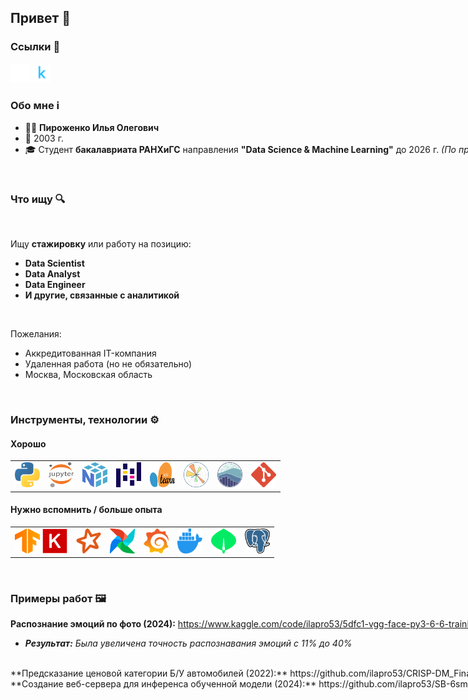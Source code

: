 ## Привет 👋

### Ссылки 🔗

<a href="https://github.com/ilapro53"><img src="https://github.com/ilapro53/ilapro53/blob/main/data/images/logos/github-mark-white.svg" height="30"/></a> <nobr>
<a href="https://www.kaggle.com/ilapro53"><img src="https://github.com/ilapro53/ilapro53/blob/main/data/images/logos/kaggle-icon.svg" height="30"/></a> <nobr>

### Обо мне ℹ️

- 🙋‍♂️ **Пироженко Илья Олегович**
- 🎈 2003 г.
- 🎓 Студент **бакалавриата РАНХиГС** направления **"Data Science & Machine Learning"** до 2026 г. _(По программе [Skillbox + РАНХиГС](https://skillbox.ru/media/education/skillbox_i_rankhigs_otkryli_sovmestnyy_onlayn_bakalavriat/))_

<br>

### Что ищу 🔍

<br>

Ищу **стажировку** или работу на позицию:
- **Data Scientist**
- **Data Analyst**
- **Data Engineer**
- **И другие, связанные с аналитикой**

<br>

Пожелания:
- Аккредитованная IT-компания
- Удаленная работа (но не обязательно)
- Москва, Московская область

<br>

### Инструменты, технологии ⚙️

#### Хорошо

<table>
  <tr>
    <td><img src="https://github.com/ilapro53/ilapro53/blob/main/data/images/logos/python-icon.svg" height="40" width="40"/></td>
    <td><img src="https://github.com/ilapro53/ilapro53/blob/main/data/images/logos/jupyter-icon.svg" height="40" width="40"/></td>
    <td><img src="https://github.com/ilapro53/ilapro53/blob/main/data/images/logos/numpy-icon.svg" height="40" width="40"/></td>
    <td><img src="https://github.com/ilapro53/ilapro53/blob/main/data/images/logos/pandas-icon.svg" height="40" width="40"/></td>
    <td><img src="https://github.com/ilapro53/ilapro53/blob/main/data/images/logos/sklearn-logo.svg" height="40" width="40"/></td>
    <td><img src="https://github.com/ilapro53/ilapro53/blob/main/data/images/logos/matplotlib-icon.svg" height="40" width="40"/></td>
    <td><img src="https://github.com/ilapro53/ilapro53/blob/main/data/images/logos/seaborn-icon.svg" height="40" width="40"/></td>
    <td><img src="https://github.com/ilapro53/ilapro53/blob/main/data/images/logos/git-icon.svg" height="40" width="40"/></td>
  </tr>
</table>

#### Нужно вспомнить / больше опыта 

<table>
  <tr>
    <td>
      <img src="https://github.com/ilapro53/ilapro53/blob/main/data/images/logos/tensorflow-icon.svg" height="40" width="40"/>
      <img src="https://github.com/ilapro53/ilapro53/blob/main/data/images/logos/keras-icon.svg" height="40" width="40"/>
    </td>
    <td><img src="https://github.com/ilapro53/ilapro53/blob/main/data/images/logos/spark-icon.svg" height="40" width="40"/></td>
    <td><img src="https://github.com/ilapro53/ilapro53/blob/main/data/images/logos/airflow-icon.svg" height="40" width="40"/></td>
    <td><img src="https://github.com/ilapro53/ilapro53/blob/main/data/images/logos/grafana-icon.svg" height="40" width="40"/></td>
    <td><img src="https://github.com/ilapro53/ilapro53/blob/main/data/images/logos/docker-icon.svg" height="40" width="40"/></td>
    <td><img src="https://github.com/ilapro53/ilapro53/blob/main/data/images/logos/mongodb-icon.svg" height="40" width="40"/></td>
    <td><img src="https://github.com/ilapro53/ilapro53/blob/main/data/images/logos/postgresql-icon.svg" height="40" width="40"/></td>
  </tr>
</table>

<br>

### Примеры работ 🖼

**Распознание эмоций по фото (2024):** https://www.kaggle.com/code/ilapro53/5dfc1-vgg-face-py3-6-6-training
- _**Результат:** Была увеличена точность распознавания эмоций с 11% до 40%_
<br>
**Предсказание ценовой категории Б/У автомобилей (2022):** https://github.com/ilapro53/CRISP-DM_Final
- _**Результат:** Проведено исследование данных и достигнута точность предсказания 100%_
<br>
**Создание веб-сервера для инференса обученной модели (2024):** https://github.com/ilapro53/SB-6sm-ML-8_5
- _**Результат:** Модель для распознания рукописных имволов работает на сервере Flask и обрабатывает забросы пользователей_


<br>
